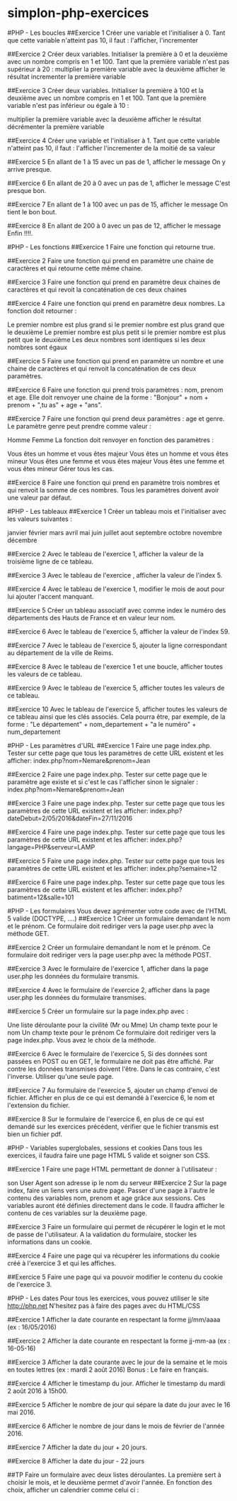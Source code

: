 # simplon-php-exercices

#PHP - Les boucles ##Exercice 1 Créer une variable et l'initialiser à 0.
Tant que cette variable n'atteint pas 10, il faut : l'afficher, l'incrementer

##Exercice 2 Créer deux variables. Initialiser la première à 0 et la deuxième avec un nombre compris en 1 et 100.
Tant que la première variable n'est pas supérieur à 20 :
multiplier la première variable avec la deuxième
afficher le résultat
incrementer la première variable

##Exercice 3 Créer deux variables. Initialiser la première à 100 et la deuxième avec un nombre compris en 1 et 100.
Tant que la première variable n'est pas inférieur ou égale à 10 :

multiplier la première variable avec la deuxième
afficher le résultat
décrémenter la première variable

##Exercice 4 Créer une variable et l'initialiser à 1.
Tant que cette variable n'atteint pas 10, il faut :
l'afficher
l'incrementer de la moitié de sa valeur

##Exercice 5 En allant de 1 à 15 avec un pas de 1, afficher le message On y arrive presque.

##Exercice 6 En allant de 20 à 0 avec un pas de 1, afficher le message C'est presque bon.

##Exercice 7 En allant de 1 à 100 avec un pas de 15, afficher le message On tient le bon bout.

##Exercice 8 En allant de 200 à 0 avec un pas de 12, afficher le message Enfin !!!!.

#PHP - Les fonctions ##Exercice 1 Faire une fonction qui retourne true.

##Exercice 2 Faire une fonction qui prend en paramètre une chaine de caractères et qui retourne cette même chaine.

##Exercice 3 Faire une fonction qui prend en paramètre deux chaines de caractères et qui revoit la concaténation de ces deux chaines

##Exercice 4 Faire une fonction qui prend en paramètre deux nombres. La fonction doit retourner :

Le premier nombre est plus grand si le premier nombre est plus grand que le deuxième
Le premier nombre est plus petit si le premier nombre est plus petit que le deuxième
Les deux nombres sont identiques si les deux nombres sont égaux

##Exercice 5 Faire une fonction qui prend en paramètre un nombre et une chaine de caractères et qui renvoit la concaténation de ces deux paramètres.

##Exercice 6 Faire une fonction qui prend trois paramètres : nom, prenom et age. Elle doit renvoyer une chaine de la forme :
"Bonjour" + nom + prenom + ",tu as" + age + "ans".

##Exercice 7 Faire une fonction qui prend deux paramètres : age et genre. Le paramètre genre peut prendre comme valeur :

Homme
Femme
La fonction doit renvoyer en fonction des paramètres :

Vous êtes un homme et vous êtes majeur
Vous êtes un homme et vous êtes mineur
Vous êtes une femme et vous êtes majeur
Vous êtes une femme et vous êtes mineur
Gérer tous les cas.

##Exercice 8 Faire une fonction qui prend en paramètre trois nombres et qui renvoit la somme de ces nombres.
Tous les paramètres doivent avoir une valeur par défaut.

#PHP - Les tableaux ##Exercice 1 Créer un tableau mois et l'initialiser avec les valeurs suivantes :

janvier
février
mars
avril
mai
juin
juillet
aout
septembre
octobre
novembre
décembre

##Exercice 2 Avec le tableau de l'exercice 1, afficher la valeur de la troisième ligne de ce tableau.

##Exercice 3 Avec le tableau de l'exercice , afficher la valeur de l'index 5.

##Exercice 4 Avec le tableau de l'exercice 1, modifier le mois de aout pour lui ajouter l'accent manquant.

##Exercice 5 Créer un tableau associatif avec comme index le numéro des départements des Hauts de France et en valeur leur nom.

##Exercice 6 Avec le tableau de l'exercice 5, afficher la valeur de l'index 59.

##Exercice 7 Avec le tableau de l'exercice 5, ajouter la ligne correspondant au département de la ville de Reims.

##Exercice 8 Avec le tableau de l'exercice 1 et une boucle, afficher toutes les valeurs de ce tableau.

##Exercice 9 Avec le tableau de l'exercice 5, afficher toutes les valeurs de ce tableau.

##Exercice 10 Avec le tableau de l'exercice 5, afficher toutes les valeurs de ce tableau ainsi que les clés associés.
Cela pourra être, par exemple, de la forme : "Le département" + nom_departement + "a le numéro" + num_departement

#PHP - Les paramètres d'URL 
##Exercice 1 Faire une page index.php. Tester sur cette page que tous les paramètres de cette URL existent et les afficher: index.php?nom=Nemare&prenom=Jean

##Exercice 2 Faire une page index.php. Tester sur cette page que le paramètre age existe et si c'est le cas l'afficher sinon le signaler : index.php?nom=Nemare&prenom=Jean

##Exercice 3 Faire une page index.php. Tester sur cette page que tous les paramètres de cette URL existent et les afficher: index.php?dateDebut=2/05/2016&dateFin=27/11/2016

##Exercice 4 Faire une page index.php. Tester sur cette page que tous les paramètres de cette URL existent et les afficher: index.php?langage=PHP&serveur=LAMP

##Exercice 5 Faire une page index.php. Tester sur cette page que tous les paramètres de cette URL existent et les afficher: index.php?semaine=12

##Exercice 6 Faire une page index.php. Tester sur cette page que tous les paramètres de cette URL existent et les afficher: index.php?batiment=12&salle=101

#PHP - Les formulaires Vous devez agrémenter votre code avec de l'HTML 5 valide (DOCTYPE, ....) 
##Exercice 1 Créer un formulaire demandant le nom et le prénom. Ce formulaire doit rediriger vers la page user.php avec la méthode GET.

##Exercice 2 Créer un formulaire demandant le nom et le prénom. Ce formulaire doit rediriger vers la page user.php avec la méthode POST.

##Exercice 3 Avec le formulaire de l'exercice 1, afficher dans la page user.php les données du formulaire transmis.

##Exercice 4 Avec le formulaire de l'exercice 2, afficher dans la page user.php les données du formulaire transmises.

##Exercice 5 Créer un formulaire sur la page index.php avec :

Une liste déroulante pour la civilité (Mr ou Mme)
Un champ texte pour le nom
Un champ texte pour le prénom
Ce formulaire doit rediriger vers la page index.php.
Vous avez le choix de la méthode.

##Exercice 6 Avec le formulaire de l'exercice 5, Si des données sont passées en POST ou en GET, le formulaire ne doit pas être affiché. Par contre les données transmises doivent l'être. Dans le cas contraire, c'est l'inverse.
Utiliser qu'une seule page.

##Exercice 7 Au formulaire de l'exercice 5, ajouter un champ d'envoi de fichier. Afficher en plus de ce qui est demandé à l'exercice 6, le nom et l'extension du fichier.

##Exercice 8 Sur le formulaire de l'exercice 6, en plus de ce qui est demandé sur les exercices précédent, vérifier que le fichier transmis est bien un fichier pdf.

#PHP - Variables superglobales, sessions et cookies Dans tous les exercices, il faudra faire une page HTML 5 valide et soigner son CSS. 

##Exercice 1 Faire une page HTML permettant de donner à l'utilisateur :

son User Agent
son adresse ip
le nom du serveur
##Exercice 2 Sur la page index, faire un liens vers une autre page. Passer d'une page à l'autre le contenu des variables nom, prenom et age grâce aux sessions. Ces variables auront été définies directement dans le code.
Il faudra afficher le contenu de ces variables sur la deuxième page.

##Exercice 3 Faire un formulaire qui permet de récupérer le login et le mot de passe de l'utilisateur. A la validation du formulaire, stocker les informations dans un cookie.

##Exercice 4 Faire une page qui va récupérer les informations du cookie créé à l'exercice 3 et qui les affiches.

##Exercice 5 Faire une page qui va pouvoir modifier le contenu du cookie de l'exercice 3.

#PHP - Les dates Pour tous les exercices, vous pouvez utiliser le site http://php.net
N'hesitez pas à faire des pages avec du HTML/CSS 

##Exercice 1 Afficher la date courante en respectant la forme jj/mm/aaaa (ex : 16/05/2016)

##Exercice 2 Afficher la date courante en respectant la forme jj-mm-aa (ex : 16-05-16)

##Exercice 3 Afficher la date courante avec le jour de la semaine et le mois en toutes lettres (ex : mardi 2 août 2016)
Bonus : Le faire en français.

##Exercice 4 Afficher le timestamp du jour.
Afficher le timestamp du mardi 2 août 2016 à 15h00.

##Exercice 5 Afficher le nombre de jour qui sépare la date du jour avec le 16 mai 2016.

##Exercice 6 Afficher le nombre de jour dans le mois de février de l'année 2016.

##Exercice 7 Afficher la date du jour + 20 jours.

##Exercice 8 Afficher la date du jour - 22 jours

##TP Faire un formulaire avec deux listes déroulantes. La première sert à choisir le mois, et le deuxième permet d'avoir l'année.
En fonction des choix, afficher un calendrier comme celui ci :
